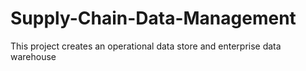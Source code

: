 # Supply-Chain-Data-Management
This project creates an operational data store and enterprise data warehouse
